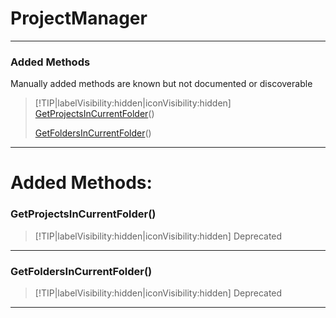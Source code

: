 # ProjectManager
___
### Added Methods  
Manually added methods are known but not documented or discoverable  
> [!TIP|labelVisibility:hidden|iconVisibility:hidden]
> [GetProjectsInCurrentFolder](#GetProjectsInCurrentFolder)()
>
> [GetFoldersInCurrentFolder](#GetFoldersInCurrentFolder)()
>
___

# Added Methods: <!-- {docsify-ignore} -->

### GetProjectsInCurrentFolder()
> [!TIP|labelVisibility:hidden|iconVisibility:hidden]
> Deprecated
>
___

### GetFoldersInCurrentFolder()
> [!TIP|labelVisibility:hidden|iconVisibility:hidden]
> Deprecated
>
___

